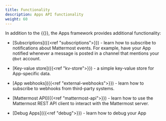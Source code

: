 ```yaml
---
title: Functionality
description: Apps API functionality
weight: 60
---
```

In addition to the {{<newtabref title="Mattermost REST APIs" href="https://api.mattermost.com">}}, the Apps framework provides additional functionality:

- [Subscriptions]({{<ref "subscriptions">}}) - learn how to subscribe to notifications about Mattermost events. For example, have your App notified whenever a message is posted in a channel that mentions your `@bot` account.

- [Key-value store]({{<ref "kv-store">}}) - a simple key-value store for App-specific data.

- [App webhooks]({{<ref "external-webhooks">}}) - learn how to subscribe to webhooks from third-party systems.

- [Mattermost API]({{<ref "mattermost-api">}}) - learn how to use the Mattermost REST API client to interact with the Mattermost server.

- [Debug Apps]({{<ref "debug">}}) - learn how to debug your App
